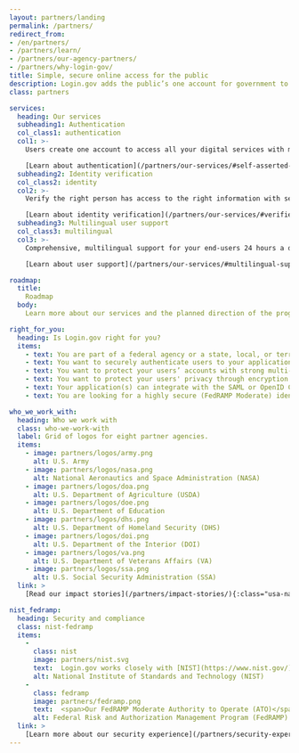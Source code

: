 ```yaml
---
layout: partners/landing
permalink: /partners/
redirect_from:
- /en/partners/
- /partners/learn/
- /partners/our-agency-partners/
- /partners/why-login-gov/
title: Simple, secure online access for the public
description: Login.gov adds the public’s one account for government to your agency.
class: partners

services:
  heading: Our services
  subheading1: Authentication
  col_class1: authentication
  col1: >-
    Users create one account to access all your digital services with multi-factor authentication.

    [Learn about authentication](/partners/our-services/#self-asserted-identity-and-authentication){:class="partners-authentication caret"}
  subheading2: Identity verification
  col_class2: identity
  col2: >-
    Verify the right person has access to the right information with secure identity verification.

    [Learn about identity verification](/partners/our-services/#verified-identity-and-authentication){:class="partners-identity caret"}
  subheading3: Multilingual user support
  col_class3: multilingual
  col3: >-
    Comprehensive, multilingual support for your end-users 24 hours a day, seven days a week.

    [Learn about user support](/partners/our-services/#multilingual-support-for-your-end-users){:class="partners-multilingual caret"}

roadmap: 
  title:
    Roadmap
  body:
    Learn more about our services and the planned direction of the program via the [Login.gov Program Roadmap](/partners/roadmap/){:class="caret"}

right_for_you:
  heading: Is Login.gov right for you?
  items:
    - text: You are part of a federal agency or a state, local, or territory government
    - text: You want to securely authenticate users to your application(s) and/or verify their identity
    - text: You want to protect your users’ accounts with strong multi-factor authentication (MFA)
    - text: You want to protect your users' privacy through encryption
    - text: Your application(s) can integrate with the SAML or OpenID Connect (OIDC) web-based identity protocols
    - text: You are looking for a highly secure (FedRAMP Moderate) identity solution

who_we_work_with:
  heading: Who we work with
  class: who-we-work-with
  label: Grid of logos for eight partner agencies.
  items:
    - image: partners/logos/army.png
      alt: U.S. Army
    - image: partners/logos/nasa.png
      alt: National Aeronautics and Space Administration (NASA)
    - image: partners/logos/doa.png
      alt: U.S. Department of Agriculture (USDA)
    - image: partners/logos/doe.png
      alt: U.S. Department of Education
    - image: partners/logos/dhs.png
      alt: U.S. Department of Homeland Security (DHS)
    - image: partners/logos/doi.png
      alt: U.S. Department of the Interior (DOI)
    - image: partners/logos/va.png
      alt: U.S. Department of Veterans Affairs (VA)
    - image: partners/logos/ssa.png
      alt: U.S. Social Security Administration (SSA)
  link: >
    [Read our impact stories](/partners/impact-stories/){:class="usa-nav_link caret"}

nist_fedramp:
  heading: Security and compliance
  class: nist-fedramp
  items:
    -
      class: nist
      image: partners/nist.svg
      text:  Login.gov works closely with [NIST](https://www.nist.gov/){:class="external-link"} to stay current on the latest guidelines, recommendations, and best practices. Our goal is to remove the agency burden of compliance with these standards, so you can focus on your specific mission and those you serve.
      alt: National Institute of Standards and Technology (NIST)
    -
      class: fedramp
      image: partners/fedramp.png
      text:  <span>Our FedRAMP Moderate Authority to Operate (ATO)</span> Login.gov has a [FedRAMP](https://www.fedramp.gov/){:class="external-link"} Moderate ATO issued by the U.S. General Services Administration. Our SSP/Control Implementation Survey/Customer Responsibility Matrix is available through the FedRAMP marketplace.
      alt: Federal Risk and Authorization Management Program (FedRAMP)
  link: >
    [Learn more about our security experience](/partners/security-experience/){:class="usa-nav_link caret"}
---
```

